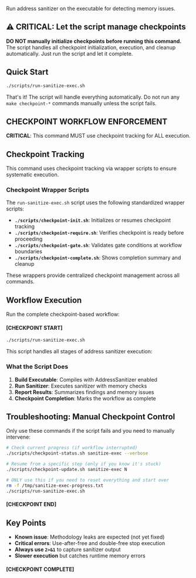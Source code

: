 Run address sanitizer on the executable for detecting memory issues.

## ⚠️ CRITICAL: Let the script manage checkpoints

**DO NOT manually initialize checkpoints before running this command.** The script handles all checkpoint initialization, execution, and cleanup automatically. Just run the script and let it complete.

## Quick Start

```bash
./scripts/run-sanitize-exec.sh
```

That's it! The script will handle everything automatically. Do not run any `make checkpoint-*` commands manually unless the script fails.

## CHECKPOINT WORKFLOW ENFORCEMENT

**CRITICAL**: This command MUST use checkpoint tracking for ALL execution.

## Checkpoint Tracking

This command uses checkpoint tracking via wrapper scripts to ensure systematic execution.

### Checkpoint Wrapper Scripts

The `run-sanitize-exec.sh` script uses the following standardized wrapper scripts:

- **`./scripts/checkpoint-init.sh`**: Initializes or resumes checkpoint tracking
- **`./scripts/checkpoint-require.sh`**: Verifies checkpoint is ready before proceeding
- **`./scripts/checkpoint-gate.sh`**: Validates gate conditions at workflow boundaries
- **`./scripts/checkpoint-complete.sh`**: Shows completion summary and cleanup

These wrappers provide centralized checkpoint management across all commands.

## Workflow Execution

Run the complete checkpoint-based workflow:

#### [CHECKPOINT START]

```bash
./scripts/run-sanitize-exec.sh
```

This script handles all stages of address sanitizer execution:

### What the Script Does

1. **Build Executable**: Compiles with AddressSanitizer enabled
2. **Run Sanitizer**: Executes sanitizer with memory checks
3. **Report Results**: Summarizes findings and memory issues
4. **Checkpoint Completion**: Marks the workflow as complete

## Troubleshooting: Manual Checkpoint Control

Only use these commands if the script fails and you need to manually intervene:

```bash
# Check current progress (if workflow interrupted)
./scripts/checkpoint-status.sh sanitize-exec --verbose

# Resume from a specific step (only if you know it's stuck)
./scripts/checkpoint-update.sh sanitize-exec N

# ONLY use this if you need to reset everything and start over
rm -f /tmp/sanitize-exec-progress.txt
./scripts/run-sanitize-exec.sh
```

#### [CHECKPOINT END]

## Key Points

- **Known issue**: Methodology leaks are expected (not yet fixed)
- **Critical errors**: Use-after-free and double-free stop execution
- **Always use `2>&1`** to capture sanitizer output
- **Slower execution** but catches runtime memory errors

#### [CHECKPOINT COMPLETE]